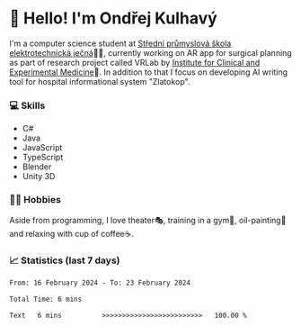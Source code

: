 # 👋 Hello! I'm Ondřej Kulhavý

I'm a computer science student at [Střední průmyslová škola elektrotechnická ječná](https://www.spsejecna.cz/)👨‍🎓, currently working on AR app for surgical planning as part of research project called VRLab by [Institute for Clinical and Experimental Medicine](https://www.ikem.cz/en/)🏥.
In addition to that I focus on developing AI writing tool for hospital informational system "Zlatokop".

### 💻 Skills
- C#
- Java
- JavaScript
- TypeScript
- Blender
- Unity 3D

### 🏋️‍♂️ Hobbies

Aside from programming, I love theater🎭, training in a gym💪, oil-painting🎨 and relaxing with cup of coffee☕.
### 📈 Statistics (last 7 days)
<!--START_SECTION:waka-->

```txt
From: 16 February 2024 - To: 23 February 2024

Total Time: 6 mins

Text   6 mins          >>>>>>>>>>>>>>>>>>>>>>>>>   100.00 %
```

<!--END_SECTION:waka-->



